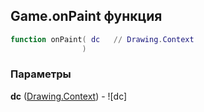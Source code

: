 ## Game.onPaint функция


```lua
function onPaint( dc   // Drawing.Context
                )
```


### Параметры

**dc** ([Drawing.Context](../Drawing/Context.md)) - ![dc]

